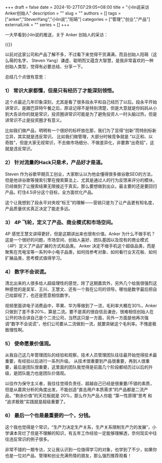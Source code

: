 +++
draft = false
date = 2024-10-27T07:29:05+08:00
title = "小lin说采访Anker创始人"
description = ""
slug = ""
authors = []
tags = ["anker","StevenYang","小lin说","阳萌"]
categories = ["管理","创业","产品"]
externalLink = ""
series = []
+++

一大早看到小lin说的推送，关于 Anker 创始人的采访：

{{<youtube mjsa45U4c6E>}}

以前对这家公司和产品了解不多，不过看下来觉得干货满满，而且创始人阳萌（这么萌的名字， Steven Yang）谦虚、聪明而又蕴含大智慧，是我非常喜欢的一种创始人类型，觉得有必要总结、分享一下。

总结几个点很有意思：

### 1） 常识大家都懂，但是只有经历了才能深刻领悟。

这个点最近几年印象深刻，尤其是看了很多段永平和自己经历了以后。段永平开始讲常识，是跟巴菲特午餐之后，原话记得不是特别清楚，但是大意就是你妈妈从小到大告诉你的就是常识，投资圈讲常识可能是为了避免投资人一时头脑过热，但是讲常识不止是投资圈才有意义。

比如我们做产品，明明有一个很好的标杆放在那，我们为了显得“创新”而特别标新立异，其实就是违反常识。 比如我们做管理，大部分时候竞争就是 “以正和、以奇胜”，但是大家无视常识，不去做市场细分、不做差异化，非要靠“出奇招”，这就是违反常识。

### 2） 针对流量的Hack只是术，产品好才是道。

Steven 作为谷歌早期员工创业，大家默认以为他会懂得很多做谷歌SEO的方法，但是他讲谷歌等搜索引擎在搜索算法上、尤其是通过人的行为反馈来评分的模块，已经做到了让搜索结果无限接近于真实。那么要想做到出众，最主要的还是要回归产品，盯住4.5评分这个目标，全方面优化产品。

这个让我想到了段永平对央视“标王”的理解——营销只是为了让产品更有知名度，产品质量优劣真正决定了能走多远。


### 3） 4P 飞轮，定义了产品、商业模式和市场空间。

4P 感觉王慧文讲得更好，但是这期讲出来也很有价值。Anker 为什么不做手机？ 这是一个很好的问题，市场空间、创始人喜好、团队基因以及现有的商业模式（4P）定义了产品扩展的方式和品类。 Anker 决定不做手机这个超级品类，而是聚焦在充电宝等一系列中小电子品类，如何找参考对象、如何看行业天花板、如何扩展品类，思考模式值得学习。

### 4） 数字不会说谎。

清北出来的人很多给人超级理性的感觉，除了这期嘉宾外，另外几个给我很强烈这种感觉的是吴军、王兴、王慧文、还有一个我在公司的领导。哪怕是数字最后把自己给鄙视了，也还是愿意相信数字。

视频里面讲电子消费品中，苹果、华为等做到了一流，毛利率大概在30%，Anker只做到了差不多20%，算是二流。要不是真的很自信且谦逊，很难相信创始人在公开的场合讲自己是个二流公司，当然这只是一方面，另外一方面是他再次强调“数字不会说谎”，他们公司要从二流做到一流，就要突破这个毛利率。不愧是极致理性啊。

### 5） 使命愿景价值观。

从我自己这几年管理团队的经验和观察，技术人员管理团队往往最开始觉得技术最重要，有经验以后进行一系列升级。 从技术很重要到产品很重要，再到人很重要，最后是团队很重要，这里面的团队我觉得是前面几个阶段都经历过以后的升级，是团队能力也是团队价值观。

以往作为保守主义者，我往往觉得负责任、超越自己已经是很重要/不错的素质，但是从嘉宾分析的角度出发，不能创造“直击用户本质需求”的产品都是二流产品，“剩余价值”的天花板就是 20%，那么作为产品人你能 “第一性原理”思考 和 “追求极致”实践就是超级重要了。

### 6） 最后一个也是最重要的一个，分钱。

这个我也觉得是个常识，“生产力决定生产关系，生产关系限制生产力的发展”，小学课本背烂了但是不理解的知识，有五年工作经验一定能够理解透，奈何现实中往往违反常识的例子很多。

非常不错的一期专访，又让我认识到一位值得学习的对象，也学到了不少，如果你也是一位对产品、管理和创业充满热情的朋友，那么强烈推荐观看！